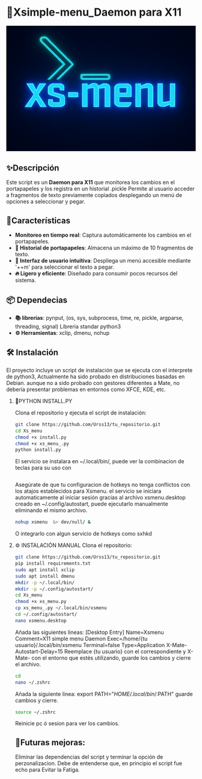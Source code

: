 # 🚀Xsimple-menu_Daemon para X11
![X-s menu](https://github.com/URSS13/Xs-menu-Daemon/blob/master/IMGs/Xsmenu.png)
## ✨Descripción

Este script es un **Daemon para X11** que monitorea los cambios en el portapapeles y los registra en un historial .pickle Permite al usuario acceder a fragmentos de texto previamente copiados desplegando un menú de opciones a seleccionar y pegar.

## 🎨Características

- **Monitoreo en tiempo real**: Captura automáticamente los cambios en el portapapeles.
- **🌈 Historial de portapapeles**: Almacena un máximo de 10 fragmentos de texto.
- **🎯 Interfaz de usuario intuitiva**: Despliega un menú accesible mediante '<Ctrl>+<Alt>+m' para seleccionar el texto a pegar.
- **🔥 Ligero y eficiente**: Diseñado para consumir pocos recursos del sistema.

## 📦 Dependecias
- **📚 librerias**:
						pynput, (os, sys, subprocess, time, re, pickle, argparse, threading, signal) Libreria standar python3
- **⚙️ Herramientas**:
						xclip, dmenu, nohup

## 🛠️ Instalación

El proyecto incluye un script de instalación que se ejecuta con el interprete de python3, Actualmente ha sido probado en distribuciones basadas en Debian. aunque no a sido probado con gestores diferentes a Mate, no deberia presentar problemas en entornos como XFCE, KDE, etc. 

1. 🐍PYTHON INSTALL.PY

   Clona el repositorio y ejecuta el script de instalación:
   ```bash ó zsh
   git clone https://github.com/Urss13/tu_repositorio.git
   cd Xs_menu
   chmod +x install.py
   chmod +x xs_menu_.py
   python install.py
   ```
   El servicio se instalara en ~/.local/bin/, puede ver la combinacion de teclas para su uso con 
   ```xsmenu -h ó --help
   ```
   Asegúrate de que tu configuracion de hotkeys no tenga conflictos con los atajos establecidos para Xsmenu.
   el servicio se iniciara automaticamente al iniciar sesión gracias al archivo xsmenu.desktop creado en
   ~/.config/autostart, puede ejecutarlo manualmente eliminando el mismo archivo.
   ```bash ó zsh
   nohup xsmenu  &> dev/null/ &
   ```
   O integrarlo con algun servicio de hotkeys como sxhkd

2. ⚙️ INSTALACIÓN MANUAL
   Clona el repositorio:

   ```bash ó zsh
   git clone https://github.com/Urss13/tu_repositorio.git
   pip install requirements.txt
   sudo apt install xclip
   sudo apt install dmenu
   mkdir -p ~/.local/bin/
   mkdir -p ~/.config/autostart/
   cd Xs_menu
   chmod +x xs_menu.py
   cp xs_menu_.py ~/.local/bin/xsmenu
   cd ~/.config/autostart/
   nano xsmenu.desktop
   ```
   Añada las siguientes lineas:
   [Desktop Entry]
   Name=Xsmenu
   Comment=X11 simple menu Daemon
   Exec=/home/{tu usuario}/.local/bin/xsmenu
   Terminal=false
   Type=Application
   X-Mate-Autostart-Delay=15
   Reemplace {tu usuario} con el correspondiente y X-Mate- con el entorno que estés utilizando,
   guarde los cambios y cierre el archivo.
   ```bash ó zsh
   cd
   nano ~/.zshrc
   ```
   Añada la siguiente linea:
   export PATH="$HOME/.local/bin/:$PATH"
   guarde cambios y cierre.
   ```bash ó zsh
   source ~/.zshrc
   ```
   Reinicie pc ó sesion para ver los cambios.
   ## 🚀Futuras mejoras:
   Eliminar las dependencias del script y terminar la opción de perzonalizacion.
   Debe de entenderse que, en principio el script fue echo para Evitar la Fatiga.
